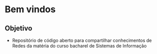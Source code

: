 # Bem vindos

## Objetivo
- Repositório de código aberto para compartilhar conhecimentos de Redes da matéria do curso bacharel de Sistemas de Informação